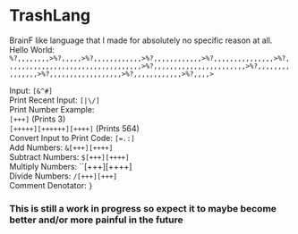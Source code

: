 # TrashLang
BrainF like language that I made for absolutely no specific reason at all.  
Hello World: `%?,,,,,,,,>%?,,,,,>%?,,,,,,,,,,,,>%?,,,,,,,,,,,,>%?,,,,,,,,,,,,,,,>%?,,,,,,,,,,,,,,,,,,,,,,,,,,,,,,,,,,>%?,,,,,,,,,,,,,,,,,,,,,,,>%?,,,,,,,,,,,,,,,>%?,,,,,,,,,,,,,,,,,,>%?,,,,,,,,,,,,>%?,,,,>`    

Input: `[&^#]`    
Print Recent Input: `[|\/]`  
Print Number Example:  
`[+++]` (Prints 3)  
`[+++++][++++++][++++]` (Prints 564)  
Convert Input to Print Code: `[=.:]`  
Add Numbers: `&[+++][++++]`  
Subtract Numbers: `$[+++][++++]`  
Multiply Numbers: ``[+++][++++]   
Divide Numbers: `/[+++][+++]`  
Comment Denotator: `}`  
### This is still a work in progress so expect it to maybe become better and/or more painful in the future
